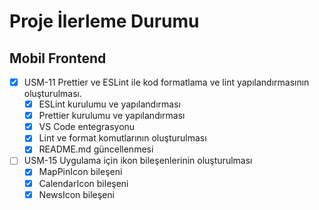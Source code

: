 # Proje İlerleme Durumu

## Mobil Frontend

- [x] USM-11 Prettier ve ESLint ile kod formatlama ve lint yapılandırmasının oluşturulması.
  - [x] ESLint kurulumu ve yapılandırması
  - [x] Prettier kurulumu ve yapılandırması
  - [x] VS Code entegrasyonu
  - [x] Lint ve format komutlarının oluşturulması
  - [x] README.md güncellenmesi 

- [ ] USM-15 Uygulama için ikon bileşenlerinin oluşturulması
  - [x] MapPinIcon bileşeni
  - [x] CalendarIcon bileşeni
  - [x] NewsIcon bileşeni 